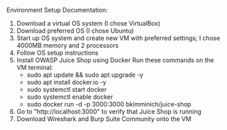 Environment Setup Documentation:

1. Download a virtual OS system (I chose VirtualBox)
2. Download preferred OS (I chose Ubuntu)
3. Start up OS system and create new VM with preferred settings; I chose 4000MB memory and 2 processors
4. Follow OS setup instructions
5. Install OWASP Juice Shop using Docker
     Run these commands on the VM terminal:
      - sudo apt update && sudo apt upgrade -y
      - sudo apt install docker.io -y
      - sudo systemctl start docker
      - sudo systemctl enable docker
      - sudo docker run -d -p 3000:3000 bkimminich/juice-shop
6. Go to "http://localhost:3000" to verify that Juice Shop is running
7. Download Wireshark and Burp Suite Community onto the VM
